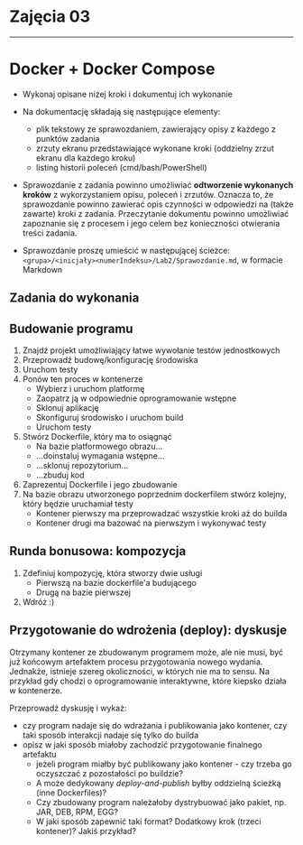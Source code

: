 # Zajęcia 03

---
# Docker + Docker Compose
- Wykonaj opisane niżej kroki i dokumentuj ich wykonanie
- Na dokumentację składają się następujące elementy:
  - plik tekstowy ze sprawozdaniem, zawierający opisy z każdego z punktów zadania
  - zrzuty ekranu przedstawiające wykonane kroki (oddzielny zrzut ekranu dla każdego kroku)
  - listing historii poleceń (cmd/bash/PowerShell)
- Sprawozdanie z zadania powinno umożliwiać **odtworzenie wykonanych kroków** z wykorzystaniem opisu, poleceń i zrzutów. Oznacza to, że sprawozdanie powinno zawierać opis czynności w odpowiedzi na (także zawarte) kroki z zadania. Przeczytanie dokumentu powinno umożliwiać zapoznanie się z procesem i jego celem bez konieczności otwierania treści zadania.

- Sprawozdanie proszę umieścić w następującej ścieżce: ```<grupa>/<inicjały><numerIndeksu>/Lab2/Sprawozdanie.md```, w formacie Markdown

## Zadania do wykonania

## Budowanie programu
1. Znajdź projekt umożliwiający łatwe wywołanie testów jednostkowych
2. Przeprowadź budowę/konfigurację środowiska
3. Uruchom testy
4. Ponów ten proces w kontenerze 
   - Wybierz i uruchom platformę
   - Zaopatrz ją w odpowiednie oprogramowanie wstępne
   - Sklonuj aplikację
   - Skonfiguruj środowisko i uruchom build
   - Uruchom testy
5. Stwórz Dockerfile, który ma to osiągnąć
   - Na bazie platformowego obrazu...
   - ...doinstaluj wymagania wstępne...
   - ...sklonuj repozytorium...
   - ...zbuduj kod
6. Zaprezentuj Dockerfile i jego zbudowanie
7. Na bazie obrazu utworzonego poprzednim dockerfilem stwórz kolejny, który będzie uruchamiał testy
 	* Kontener pierwszy ma przeprowadzać wszystkie kroki aż do builda
	* Kontener drugi ma bazować na pierwszym i wykonywać testy

## Runda bonusowa: kompozycja
1. Zdefiniuj kompozycję, która stworzy dwie usługi
   - Pierwszą na bazie dockerfile'a budującego
   - Drugą na bazie pierwszej
2. Wdróż :)

## Przygotowanie do wdrożenia (deploy): dyskusje
Otrzymany kontener ze zbudowanym programem może, ale nie musi, być już końcowym artefaktem procesu przygotowania nowego wydania. Jednakże, istnieje szereg okoliczności, w których nie ma to sensu. Na przykład gdy chodzi o oprogramowanie interaktywne, które kiepsko działa w kontenerze.

Przeprowadź dyskusję i wykaż:
* czy program nadaje się do wdrażania i publikowania jako kontener, czy taki sposób interakcji nadaje się tylko do builda
* opisz w jaki sposób miałoby zachodzić przygotowanie finalnego artefaktu
	* jeżeli program miałby być publikowany jako kontener - czy trzeba go oczyszczać z pozostałości po buildzie?
	* A może dedykowany *deploy-and-publish* byłby oddzielną ścieżką (inne Dockerfiles)?
	* Czy zbudowany program należałoby dystrybuować jako pakiet, np. JAR, DEB, RPM, EGG?
	* W jaki sposób zapewnić taki format? Dodatkowy krok (trzeci kontener)? Jakiś przykład?
   
